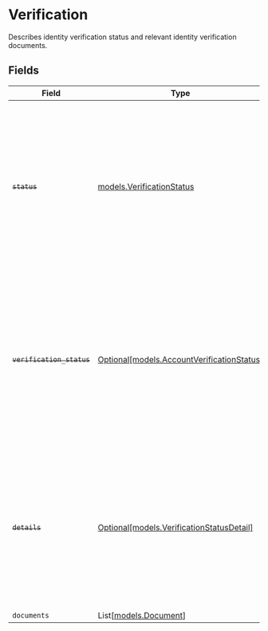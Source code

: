 # Verification

Describes identity verification status and relevant identity verification documents.


## Fields

| Field                                                                                                                                                                       | Type                                                                                                                                                                        | Required                                                                                                                                                                    | Description                                                                                                                                                                 |
| --------------------------------------------------------------------------------------------------------------------------------------------------------------------------- | --------------------------------------------------------------------------------------------------------------------------------------------------------------------------- | --------------------------------------------------------------------------------------------------------------------------------------------------------------------------- | --------------------------------------------------------------------------------------------------------------------------------------------------------------------------- |
| ~~`status`~~                                                                                                                                                                | [models.VerificationStatus](../models/verificationstatus.md)                                                                                                                | :heavy_check_mark:                                                                                                                                                          | : warning: ** DEPRECATED **: This will be removed in a future release, please migrate away from it as soon as possible.<br/><br/>Possible states an account verification can be in. |
| ~~`verification_status`~~                                                                                                                                                   | [Optional[models.AccountVerificationStatus]](../models/accountverificationstatus.md)                                                                                        | :heavy_minus_sign:                                                                                                                                                          | : warning: ** DEPRECATED **: This will be removed in a future release, please migrate away from it as soon as possible.<br/><br/>Possible states an account verification can be in. |
| ~~`details`~~                                                                                                                                                               | [Optional[models.VerificationStatusDetail]](../models/verificationstatusdetail.md)                                                                                          | :heavy_minus_sign:                                                                                                                                                          | : warning: ** DEPRECATED **: This will be removed in a future release, please migrate away from it as soon as possible.<br/><br/>Additional detail for a verification status. |
| `documents`                                                                                                                                                                 | List[[models.Document](../models/document.md)]                                                                                                                              | :heavy_minus_sign:                                                                                                                                                          | N/A                                                                                                                                                                         |